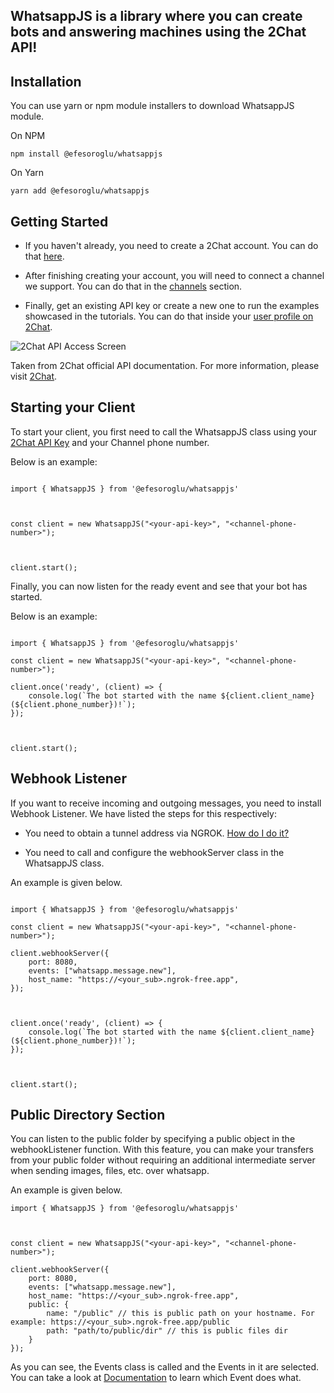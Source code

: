 
  

## WhatsappJS is a library where you can create bots and answering machines using the 2Chat API!

  

## Installation

You can use yarn or npm module installers to download WhatsappJS module.

  

On NPM

```npm install @efesoroglu/whatsappjs```

  

On Yarn

```yarn add @efesoroglu/whatsappjs```

  

## Getting Started

  

- If you haven't already, you need to create a 2Chat account. You can do that [here](https://app.2chat.io/signup/).

- After finishing creating your account, you will need to connect a channel we support. You can do that in the [channels](https://app.2chat.io/channels) section.

- Finally, get an existing API key or create a new one to run the examples showcased in the tutorials. You can do that inside your [user profile on 2Chat](https://app.2chat.io/user).

![2Chat API Access Screen](https://developers.2chat.co/assets/images/2chat-api-access-faae4b2d9606aefc33b8d5ad5247956c.png)

  

Taken from 2Chat official API documentation. For more information, please visit [2Chat](https://2chat.co/).

  

## Starting your Client

  

To start your client, you first need to call the WhatsappJS class using your [2Chat API Key](https://app.2chat.io/) and your Channel phone number.

  

Below is an example:

  

```

import { WhatsappJS } from '@efesoroglu/whatsappjs'

  

const client = new WhatsappJS("<your-api-key>", "<channel-phone-number>");

  

client.start();

```

  

Finally, you can now listen for the ready event and see that your bot has started.

  

Below is an example:

  

```

import { WhatsappJS } from '@efesoroglu/whatsappjs'

const client = new WhatsappJS("<your-api-key>", "<channel-phone-number>");

client.once('ready', (client) => {
	console.log(`The bot started with the name ${client.client_name} (${client.phone_number})!`);
});

  

client.start();

```

  

## Webhook Listener

  

If you want to receive incoming and outgoing messages, you need to install Webhook Listener. We have listed the steps for this respectively:

  

- You need to obtain a tunnel address via NGROK. [How do I do it?](https://ngrok.com/)

- You need to call and configure the webhookServer class in the WhatsappJS class. 

An example is given below.

```

import { WhatsappJS } from '@efesoroglu/whatsappjs'

const client = new WhatsappJS("<your-api-key>", "<channel-phone-number>");

client.webhookServer({
	port: 8080,
	events: ["whatsapp.message.new"],
	host_name: "https://<your_sub>.ngrok-free.app",
});

  

client.once('ready', (client) => {
	console.log(`The bot started with the name ${client.client_name} (${client.phone_number})!`);
});

  

client.start();

```

## Public Directory Section

You can listen to the public folder by specifying a public object in the webhookListener function. With this feature, you can make your transfers from your public folder without requiring an additional intermediate server when sending images, files, etc. over whatsapp.

An example is given below.

```
import { WhatsappJS } from '@efesoroglu/whatsappjs'

  

const client = new WhatsappJS("<your-api-key>", "<channel-phone-number>");

client.webhookServer({
	port: 8080,
	events: ["whatsapp.message.new"],
	host_name: "https://<your_sub>.ngrok-free.app",
	public: {
		name: "/public" // this is public path on your hostname. For example: https://<your_sub>.ngrok-free.app/public
		path: "path/to/public/dir" // this is public files dir
	}
});
```

  

As you can see, the Events class is called and the Events in it are selected. You can take a look at [Documentation](https://whatsappjs.gitbook.io/docs/events) to learn which Event does what.